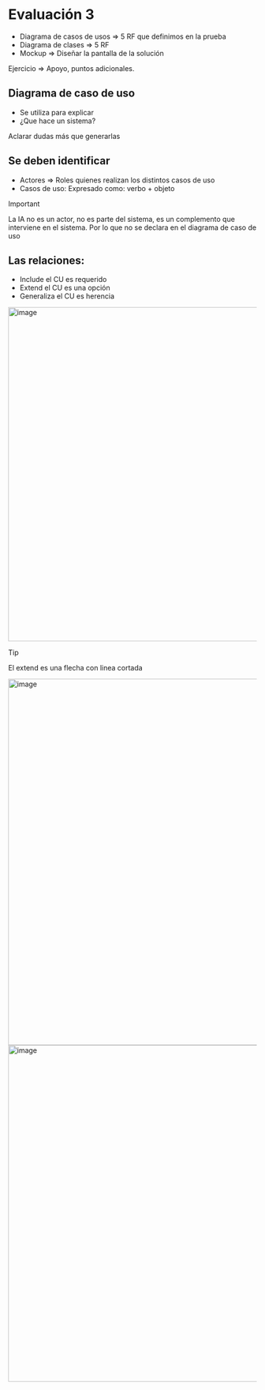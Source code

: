 # Evaluación 3
- Diagrama de casos de usos => 5 RF que definimos en la prueba
- Diagrama de clases => 5 RF
- Mockup => Diseñar la pantalla de la solución

Ejercicio => Apoyo, puntos adicionales.


## Diagrama de caso de uso

- Se utiliza para explicar
- ¿Que hace un sistema?

Aclarar dudas más que generarlas

## Se deben identificar

- Actores => Roles quienes realizan los distintos casos de uso
- Casos de uso: Expresado como: verbo + objeto

> [!IMPORTANT]
> La IA no es un actor, no es parte del sistema, es un complemento que interviene en el sistema. Por lo que no se declara en el diagrama de caso de uso

## Las relaciones:
- Include el CU es requerido
- Extend el CU es una opción
- Generaliza el CU es herencia

<img width="932" height="677" alt="image" src="https://github.com/user-attachments/assets/0771afba-23c2-4afa-b5ff-66aff576ad25" />

> [!TIP]
> El extend es una flecha con linea cortada

<img width="1082" height="742" alt="image" src="https://github.com/user-attachments/assets/6e76b182-ddfa-4b97-88d1-2ddf7a2bd43b" />


<img width="1025" height="682" alt="image" src="https://github.com/user-attachments/assets/1b34215a-4b6f-4905-8471-4c8a609a64b7" />
